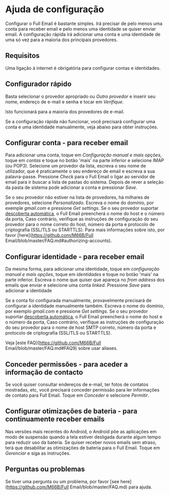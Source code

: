 # Ajuda de configuração

Configurar o Full Email é bastante simples. Irá precisar de pelo menos uma conta para receber email e pelo menos uma identidade se quiser enviar email. A configuração rápida irá adicionar uma conta e uma identidade de uma só vez para a maioria dos principais provedores.

## Requisitos

Uma ligação à internet é obrigatória para configurar contas e identidades.

## Configurador rápido

Basta selecionar o provedor apropriado ou *Outro provedor* e inserir seu nome, endereço de e-mail e senha e tocar em *Verifique*.

Isto funcionará para a maioria dos provedores de e-mail.

Se a configuração rápida não funcionar, você precisará configurar uma conta e uma identidade manualmente, veja abaixo para obter instruções.

## Configurar conta - para receber email

Para adicionar uma conta, toque em *Configuração manual e mais opções*, toque em *contas* e toque no botão 'mais' na parte inferior e selecione IMAP (ou POP3). Selecione um provedor da lista, escreva o seu nome de utilizador, que é praticamente o seu endereço de email e escreva a sua palavra-passe. Pressione *Check* para o Full Email o ligar ao servidor de email para ir buscar a lista de pastas do sistema. Depois de rever a seleção da pasta de sistema pode adicionar a conta e pressionar *Save*.

Se o seu provedor não estiver na lista de provedores, há milhares de provedores, selecione *Personalizado*. Escreva o nome do domínio, por exemple *gmail.com* e pressione *Get settings*. Se o seu provedor suportar [descoberta automática](https://tools.ietf.org/html/rfc6186), o Full Email preencherá o nome do host e o número da porta, Caso contrário, verifique as instruções de configuração do seu provedor para o nome correto do host, número da porta e protocolo de criptografia (SSL/TLS ou STARTTLS). Para mais informações sobre isto, por favor [here](https://github.com/M66B/Full Email/blob/master/FAQ.md#authorizing-accounts).

## Configurar identidade - para receber email

Da mesma forma, para adicionar uma identidade, toque em *configuração manual e mais opções*, toque em *identidades* e toque no botão 'mais' na parte inferior. Escreva o nome que quiser que apareça no *from address* dos emails que enviar e selecione uma conta *linked*. Pressione *Save* para adicionar a identidade

Se a conta foi configurada manualmente, provavelmente precisará de configurar a identidade manualmente também. Escreva o nome do domínio, por exemplo *gmail.com* e pressione *Get settings*. Se o seu provedor suportar [descoberta automática](https://tools.ietf.org/html/rfc6186), o Full Email preencherá o nome do host e o número da porta, Caso contrário, verifique as instruções de configuração do seu provedor para o nome de host SMTP correto, número da porta e protocolo de criptografia (SSL/TLS ou STARTTLS).

Veja [este FAQ](https://github.com/M66B/Full Email/blob/master/FAQ.md#FAQ9) sobre usar aliases.

## Conceder permissões - para aceder a informação de contacto

Se você quiser consultar endereços de e-mail, ter fotos de contatos mostradas, etc, você precisará conceder permissão para ler informações de contato para Full Email. Toque em *Conceder* e selecione *Permitir*.

## Configurar otimizações de bateria - para continuamente receber emails

Nas versões mais recentes do Android, o Android põe as aplicações em modo de suspensão quando a tela estiver desligada durante algum tempo para reduzir uso da bateria. Se quiser receber novos emails sem atraso, terá que desabilitar as otimizações de bateria para o Full Email. Toque em *Gerenciar* e siga as instruções.

## Perguntas ou problemas

Se tiver uma pergunta ou um problema, por favor [see here](https://github.com/M66B/Full Email/blob/master/FAQ.md) para ajuda.